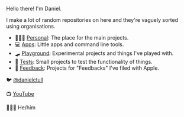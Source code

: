 Hello there! I'm Daniel.

I make a lot of random repositories on here and they're vaguely sorted using organisations.

* 🤷🏼‍♂️ [Personal](https://github.com/danielctull): The place for the main projects.
* 💻 [Apps](https://github.com/danielctull-apps): Little apps and command line tools.
* 🛹 [Playground](https://github.com/danielctull-playground): Experimental projects and things I've played with.
* 📝 [Tests](https://github.com/danielctull-tests): Small projects to test the functionality of things.
* 🍏 [Feedback](https://github.com/danielctull-feedback/): Projects for "Feedbacks" I've filed with Apple.

🐦 [@danielctull](http://twitter.com/danielctull)

📺 [YouTube](https://www.youtube.com/channel/UC2YIX97l1Hx-l2JAOqPAitw)

🚶🏼‍♂️ He/him